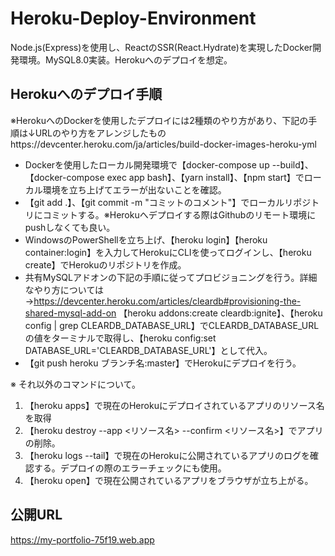 # Heroku-Deploy-Environment
Node.js(Express)を使用し、ReactのSSR(React.Hydrate)を実現したDocker開発環境。MySQL8.0実装。Herokuへのデプロイを想定。

## Herokuへのデプロイ手順
※HerokuへのDockerを使用したデプロイには2種類のやり方があり、下記の手順は↓URLのやり方をアレンジしたものhttps://devcenter.heroku.com/ja/articles/build-docker-images-heroku-yml
- Dockerを使用したローカル開発環境で【docker-compose up --build】、【docker-compose exec app bash】、【yarn install】、【npm start】でローカル環境を立ち上げてエラーが出ないことを確認。
- 【git add .】、【git commit -m "コミットのコメント"】でローカルリポジトリにコミットする。※Herokuへデプロイする際はGithubのリモート環境にpushしなくても良い。
- WindowsのPowerShellを立ち上げ、【heroku login】【heroku container:login】を入力してHerokuにCLIを使ってログインし、【heroku create】でHerokuのリポジトリを作成。
- 共有MySQLアドオンの下記の手順に従ってプロビジョニングを行う。詳細なやり方については→https://devcenter.heroku.com/articles/cleardb#provisioning-the-shared-mysql-add-on
【heroku addons:create cleardb:ignite】、【heroku config | grep CLEARDB_DATABASE_URL】でCLEARDB_DATABASE_URLの値をターミナルで取得し、【heroku config:set DATABASE_URL='CLEARDB_DATABASE_URL'】として代入。
- 【git push heroku ブランチ名:master】でHerokuにデプロイを行う。

※ それ以外のコマンドについて。
1. 【heroku apps】で現在のHerokuにデプロイされているアプリのリソース名を取得
2. 【heroku destroy --app <リソース名> --confirm <リソース名>】でアプリの削除。
3. 【heroku logs --tail】で現在のHerokuに公開されているアプリのログを確認する。デプロイの際のエラーチェックにも使用。
4. 【heroku open】で現在公開されているアプリをブラウザが立ち上がる。

## 公開URL
https://my-portfolio-75f19.web.app


